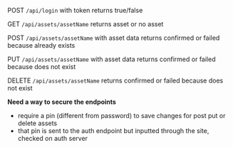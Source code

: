 POST `/api/login` with token returns true/false

GET `/api/assets/assetName` returns asset or no asset

POST `/api/assets/assetName` with asset data returns confirmed or failed because already exists

PUT `/api/assets/assetName` with asset data returns confirmed or failed because does not exist

DELETE `/api/assets/assetName` returns confirmed or failed because does not exist

**Need a way to secure the endpoints**

- require a pin (different from password) to save changes for post put or delete assets
- that pin is sent to the auth endpoint but inputted through the site, checked on auth server